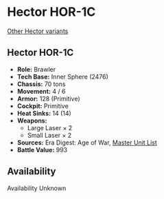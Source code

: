 # Hector HOR-1C

[Other Hector variants](../hector.md)

## Hector HOR-1C
- **Role:** Brawler
- **Tech Base:** Inner Sphere (2476)
- **Chassis:** 70 tons
- **Movement:** 4 / 6
- **Armor:** 128 (Primitive)
- **Cockpit:** Primitive
- **Heat Sinks:** 14 (14)
- **Weapons:**
  - Large Laser × 2
  - Small Laser × 2
- **Sources:** Era Digest: Age of War, [Master Unit List](http://masterunitlist.info/Unit/Details/4284/hector-hor-1c)
- **Battle Value:** 993

## Availability

Availability Unknown

